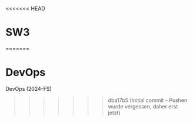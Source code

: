 <<<<<<< HEAD
# SW3
=======
# DevOps
DevOps (2024-FS)
>>>>>>> dba17b5 (Initial commit - Pushen wurde vergessen, daher erst jetzt)

